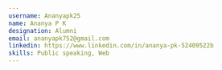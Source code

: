 ```yaml
---
username: Ananyapk25
name: Ananya P K
designation: Alumni
email: ananyapk752@gmail.com
linkedin: https://www.linkedin.com/in/ananya-pk-52409522b
skills: Public speaking, Web
---
```

